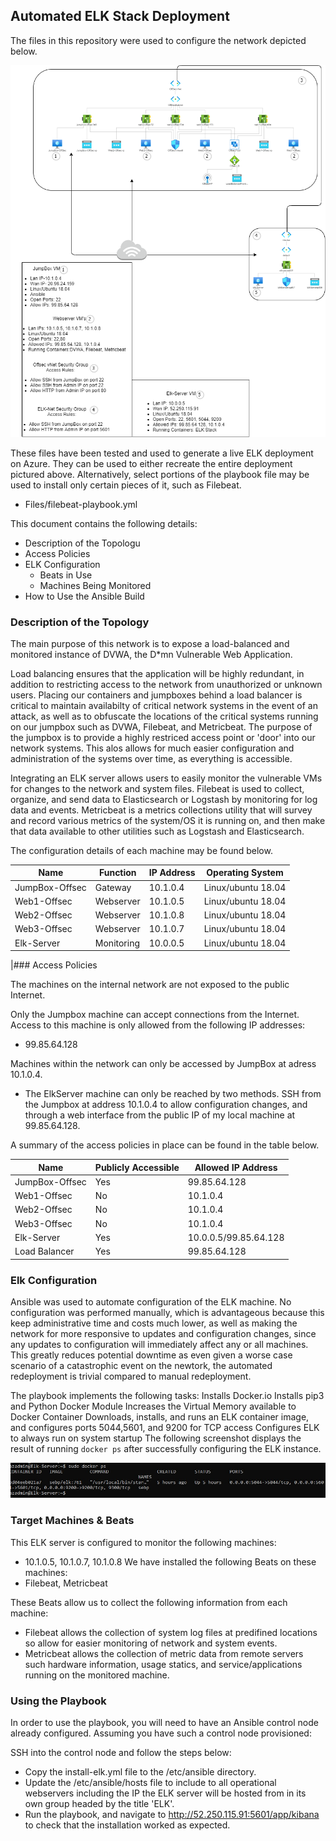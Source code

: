 ## Automated ELK Stack Deployment

The files in this repository were used to configure the network depicted below.

![alt text](https://github.com/cscienza/ElkStack/blob/main/Images/networkdiag.png "Network Diagram")

These files have been tested and used to generate a live ELK deployment on Azure. They can be used to either recreate the entire deployment pictured above. Alternatively, select portions of the playbook file may be used to install only certain pieces of it, such as Filebeat.

  - Files/filebeat-playbook.yml

This document contains the following details:
- Description of the Topologu
- Access Policies
- ELK Configuration
  - Beats in Use
  - Machines Being Monitored
- How to Use the Ansible Build


### Description of the Topology

The main purpose of this network is to expose a load-balanced and monitored instance of DVWA, the D*mn Vulnerable Web Application.

Load balancing ensures that the application will be highly redundant, in addition to restricting access to the network from unauthorized or unknown users. Placing our containers and jumpboxes behind a load balancer is critical to maintain availabilty of critical network systems in the event of an attack, as well as to obfuscate the locations of the critical systems running on our jumpbox such as DVWA, Filebeat, and Metricbeat. The purpose of the jumpbox is to provide a highly restriced access point or 'door' into our network systems. This alos allows for much easier configuration and administration of the systems over time, as everything is accessible.

Integrating an ELK server allows users to easily monitor the vulnerable VMs for changes to the network and system files.
Filebeat is used to collect, organize, and send data to Elasticsearch or Logstash by monitoring for log data and events.
Metricbeat is a metrics collections utility that will survey and record various metrics of the system/OS it is running on, and then make that data available to other utilities such as Logstash and Elasticsearch.

The configuration details of each machine may be found below.


| Name           | Function   | IP Address | Operating System   |
|----------------|------------|------------|--------------------|
| JumpBox-Offsec | Gateway    | 10.1.0.4   | Linux/ubuntu 18.04 |
| Web1-Offsec    | Webserver  | 10.1.0.5   | Linux/ubuntu 18.04 |
| Web2-Offsec    | Webserver  | 10.1.0.8   | Linux/ubuntu 18.04 |
| Web3-Offsec    | Webserver  | 10.1.0.7   | Linux/ubuntu 18.04 |
| Elk-Server     | Monitoring | 10.0.0.5   | Linux/ubuntu 18.04 

|### Access Policies

The machines on the internal network are not exposed to the public Internet. 

Only the Jumpbox machine can accept connections from the Internet. Access to this machine is only allowed from the following IP addresses:
- 99.85.64.128

Machines within the network can only be accessed by JumpBox at adress 10.1.0.4.
- The ElkServer machine can only be reached by two methods. SSH from the Jumpbox at address 10.1.0.4 to allow configuration changes, and through a web interface from the public IP of my local machine at 99.85.64.128.

A summary of the access policies in place can be found in the table below.

| Name           | Publicly Accessible | Allowed IP Address    |
|----------------|---------------------|-----------------------|
| JumpBox-Offsec | Yes                 | 99.85.64.128          |
| Web1-Offsec    | No                  | 10.1.0.4              |
| Web2-Offsec    | No                  | 10.1.0.4              |
| Web3-Offsec    | No                  | 10.1.0.4              |
| Elk-Server     | Yes                 | 10.0.0.5/99.85.64.128 |
| Load Balancer  | Yes                 | 99.85.64.128          |


### Elk Configuration

Ansible was used to automate configuration of the ELK machine. No configuration was performed manually, which is advantageous because this keep administrative time and costs much lower, as well as making the network for more responsive to updates and configuration changes, since any updates to configuration will immediately affect any or all machines. This greatly reduces potential downtime as even given a worse case scenario of a  catastrophic event on the newtork, the automated redeployment is trivial compared to manual redeployment.

The playbook implements the following tasks:
Installs Docker.io
Installs pip3 and Python Docker Module
Increases the Virtual Memory available to Docker Container
Downloads, installs, and runs an ELK container image, and configures ports 5044,5601, and 9200 for TCP access
Configures ELK to always run on system startup
The following screenshot displays the result of running `docker ps` after successfully configuring the ELK instance.

![alt text](https://github.com/cscienza/ElkStack/blob/main/Images/dockersuccess.jpg "Docker Success")

### Target Machines & Beats
This ELK server is configured to monitor the following machines:
- 10.1.0.5, 10.1.0.7, 10.1.0.8
We have installed the following Beats on these machines:
- Filebeat, Metricbeat

These Beats allow us to collect the following information from each machine:
- Filebeat allows the collection of system log files at predifined locations so allow for easier monitoring of network and system events.
- Metricbeat allows the collection of metric data from remote servers such hardware information, usage statics, and service/applications running on the monitored machine.

### Using the Playbook
In order to use the playbook, you will need to have an Ansible control node already configured. Assuming you have such a control node provisioned: 

SSH into the control node and follow the steps below:
- Copy the install-elk.yml file to the /etc/ansible directory.
- Update the /etc/ansible/hosts file to include to all operational webservers including the IP the ELK server will be hosted from in its own group headed by the title 'ELK'.
- Run the playbook, and navigate to http://52.250.115.91:5601/app/kibana to check that the installation worked as expected.
